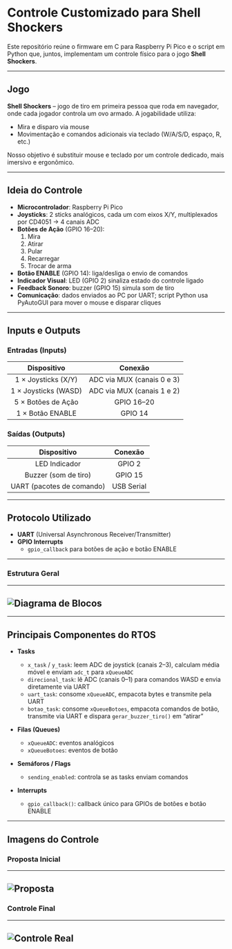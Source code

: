 # Controle Customizado para Shell Shockers

Este repositório reúne o firmware em C para Raspberry Pi Pico e o script em Python que, juntos, implementam um controle físico para o jogo **Shell Shockers**.

---

## Jogo

**Shell Shockers** – jogo de tiro em primeira pessoa que roda em navegador, onde cada jogador controla um ovo armado. A jogabilidade utiliza:
- Mira e disparo via mouse  
- Movimentação e comandos adicionais via teclado (W/A/S/D, espaço, R, etc.)  

Nosso objetivo é substituir mouse e teclado por um controle dedicado, mais imersivo e ergonômico.

---

## Ideia do Controle

- **Microcontrolador**: Raspberry Pi Pico  
- **Joysticks**: 2 sticks analógicos, cada um com eixos X/Y, multiplexados por CD4051 → 4 canais ADC  
- **Botões de Ação** (GPIO 16–20):  
  1. Mira   
  2. Atirar   
  3. Pular   
  4. Recarregar   
  5. Trocar de arma   
- **Botão ENABLE** (GPIO 14): liga/desliga o envio de comandos  
- **Indicador Visual**: LED (GPIO 2) sinaliza estado do controle ligado  
- **Feedback Sonoro**: buzzer (GPIO 15) simula som de tiro  
- **Comunicação**: dados enviados ao PC por UART; script Python usa PyAutoGUI para mover o mouse e disparar cliques

---

## Inputs e Outputs

### Entradas (Inputs)

| Dispositivo               | Conexão           |
|:-------------------------:|:-----------------:|
| 1 × Joysticks (X/Y)       | ADC via MUX (canais 0 e 3) |
| 1 × Joysticks (WASD)      | ADC via MUX (canais 1 e 2) |
| 5 × Botões de Ação        | GPIO 16–20        |
| 1 × Botão ENABLE          | GPIO 14           |

### Saídas (Outputs)

| Dispositivo              | Conexão           |
|:------------------------:|:-----------------:|
| LED Indicador            | GPIO 2            |
| Buzzer (som de tiro)     | GPIO 15           |
| UART (pacotes de comando)| USB Serial        |

---

## Protocolo Utilizado

- **UART** (Universal Asynchronous Receiver/Transmitter)  
- **GPIO Interrupts**  
  - `gpio_callback` para botões de ação e botão ENABLE  
---

### Estrutura Geral

---
![Diagrama de Blocos](assets/diagrama_de_blocos.jpg)
---

---

## Principais Componentes do RTOS

- **Tasks**  
  - `x_task` / `y_task`: leem ADC de joystick (canais 2–3), calculam média móvel e enviam `adc_t` para `xQueueADC`  
  - `direcional_task`: lê ADC (canais 0–1) para comandos WASD e envia diretamente via UART  
  - `uart_task`: consome `xQueueADC`, empacota bytes e transmite pela UART  
  - `botao_task`: consome `xQueueBotoes`, empacota comandos de botão, transmite via UART e dispara `gerar_buzzer_tiro()` em “atirar”  

- **Filas (Queues)**  
  - `xQueueADC`: eventos analógicos  
  - `xQueueBotoes`: eventos de botão  

- **Semáforos / Flags**  
  - `sending_enabled`: controla se as tasks enviam comandos  

- **Interrupts**  
  - `gpio_callback()`: callback único para GPIOs de botões e botão ENABLE  

---

## Imagens do Controle

### Proposta Inicial

---
![Proposta](assets/proposta.jpg)
---

### Controle Final

---
![Controle Real](assets/real.jpg)
---

